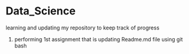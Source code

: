 # Data_Science
learning and updating my repository to keep track of progress
1) performing 1st assignment that is updating Readme.md file using git bash

